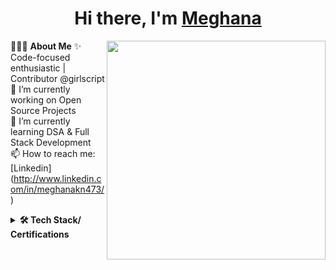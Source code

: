 <h1 align="center"> Hi there, I'm <a href="http://www.linkedin.com/in/meghanakn473/">Meghana</a> </h1>

👨🏻‍💻 **About Me**<img src="https://raw.githubusercontent.com/sanjay-kv/sanjay-kv/main/Assets/illustration.png" min-width="300px" max-width="300px" width="350px" align="right"> 
✨ Code-focused enthusiastic | Contributor @girlscript<br>
🔭 I’m currently working on Open Source Projects<br> 
🌱 I’m currently learning DSA & Full Stack Development <br>
📫 How to reach me: [Linkedin] (http://www.linkedin.com/in/meghanakn473/)<br>

<details>	
 <summary><b>🛠 Tech Stack/ Certifications</b></summary><br>
Languages: <img src="https://img.shields.io/badge/-Java-007396?logo=java&logoColor=white&style=flat">&nbsp;
<img src="https://img.shields.io/badge/-JavaScript-F7DF1E?logo=javascript&logoColor=white&style=flat">&nbsp; 
<img src="https://img.shields.io/badge/-HTML5-DE5934?logo=HTML5&logoColor=white&style=flat">&nbsp;
<img src="https://img.shields.io/badge/-CSS3-2275B2?logo=CSS3&logoColor=white&style=flat"> &nbsp;<br>
 
Frameworks and Libraries: <!--- Frameworks and Libraries goes here -->
<img src="https://img.shields.io/badge/-React%20Native-61DAFB?logo=react&logoColor=white&style=flat">&nbsp;
<img src="https://img.shields.io/badge/-Node.js-43853D?logo=node.js&logoColor=white&style=flat">&nbsp;<br>
 
Tools and Platforms: <img src="https://img.shields.io/badge/-Git-orange?logo=Git&logoColor=white&style=flat">&nbsp; 
<img src="https://img.shields.io/badge/-Visual%20Studio%20Code-25AEF4?logo=visualstudio&logoColor=white&style=flat">&nbsp;<br>
Operating Systems: <img src="https://img.shields.io/badge/-Windows-0F7BCF?logo=Windows&logoColor=white&style=flat">&nbsp;
<br>

</div>
</details> 
